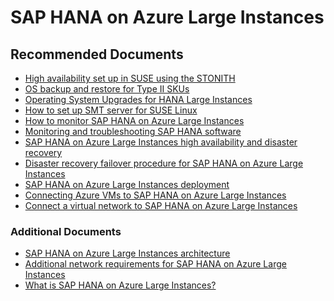 <properties  
    pageTitle="SAP HANA on Azure Large Instances"
    description="SAP HANA on Azure Large Instances"
    service=""
    resource=""
    authors="timbasham"
    authorAlias="tibasham"
    displayOrder=""
    selfHelpType="generic"
    supportTopicIds="32549255,32549258,32604337,32549257,32549256,32604406,32411885"
    resourceTags=""
    productPesIds="16208"
    cloudEnvironments="public"
/>

# SAP HANA on Azure Large Instances

## **Recommended Documents**

  * [High availability set up in SUSE using the STONITH](https://docs.microsoft.com/azure/virtual-machines/workloads/sap/ha-setup-with-stonith)<br>
  * [OS backup and restore for Type II SKUs](https://docs.microsoft.com/azure/virtual-machines/workloads/sap/os-backup-type-ii-skus)<br>
  * [Operating System Upgrades for HANA Large Instances](https://docs.microsoft.com/azure/virtual-machines/workloads/sap/os-upgrade-hana-large-instance)<br>
  * [How to set up SMT server for SUSE Linux](https://docs.microsoft.com/azure/virtual-machines/workloads/sap/hana-setup-smt)<br>
  * [How to monitor SAP HANA on Azure Large Instances](https://docs.microsoft.com/azure/virtual-machines/workloads/sap/troubleshooting-monitoring)<br>
  * [Monitoring and troubleshooting SAP HANA software](https://docs.microsoft.com/azure/virtual-machines/workloads/sap/hana-monitor-troubleshoot)<br>
  * [SAP HANA on Azure Large Instances high availability and disaster recovery](https://docs.microsoft.com/azure/virtual-machines/workloads/sap/hana-overview-high-availability-disaster-recovery)<br>
  * [Disaster recovery failover procedure for SAP HANA on Azure Large Instances ](https://docs.microsoft.com/azure/virtual-machines/workloads/sap/hana-failover-procedure)<br>
  * [SAP HANA on Azure Large Instances deployment](https://docs.microsoft.com/azure/virtual-machines/workloads/sap/hana-overview-infrastructure-connectivity)<br>
  * [Connecting Azure VMs to SAP HANA on Azure Large Instances](https://docs.microsoft.com/azure/virtual-machines/workloads/sap/hana-connect-azure-vm-large-instances)<br>
  * [Connect a virtual network to SAP HANA on Azure Large Instances](https://docs.microsoft.com/azure/virtual-machines/workloads/sap/hana-connect-vnet-express-route)

### **Additional Documents**<br>

  * [SAP HANA on Azure Large Instances architecture](https://docs.microsoft.com/azure/virtual-machines/workloads/sap/hana-architecture)<br>
  * [Additional network requirements for SAP HANA on Azure Large Instances](https://docs.microsoft.com/azure/virtual-machines/workloads/sap/hana-additional-network-requirements)<br>
  * [What is SAP HANA on Azure Large Instances?](https://docs.microsoft.com/azure/virtual-machines/workloads/sap/hana-overview-architecture)
